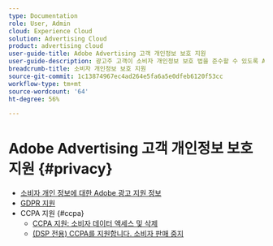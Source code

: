 ```yaml
---
type: Documentation
role: User, Admin
cloud: Experience Cloud
solution: Advertising Cloud
product: advertising cloud
user-guide-title: Adobe Advertising 고객 개인정보 보호 지원
user-guide-description: 광고주 고객이 소비자 개인정보 보호 법을 준수할 수 있도록 Adobe Advertising이 제공하는 모든 유형의 보안 및 개인정보 보호 제어 기능에 대해 알아봅니다.
breadcrumb-title: 소비자 개인정보 보호 지원
source-git-commit: 1c13874967ec4ad264e5fa6a5e0dfeb6120f53cc
workflow-type: tm+mt
source-wordcount: '64'
ht-degree: 56%

---
```



# Adobe Advertising 고객 개인정보 보호 지원 {#privacy}

+ [소비자 개인 정보에 대한 Adobe 광고 지원 정보](/help/privacy/home.md)
+ [GDPR 지원](/help/privacy/advertising-gdpr.md)
+ CCPA 지원 {#ccpa}
   + [CCPA 지원: 소비자 데이터 액세스 및 삭제](/help/privacy/ccpa-access-delete.md)
   + [(DSP 전용) CCPA를 지원합니다. 소비자 판매 중지](/help/privacy/ccpa-opt-out-of-sale.md)
